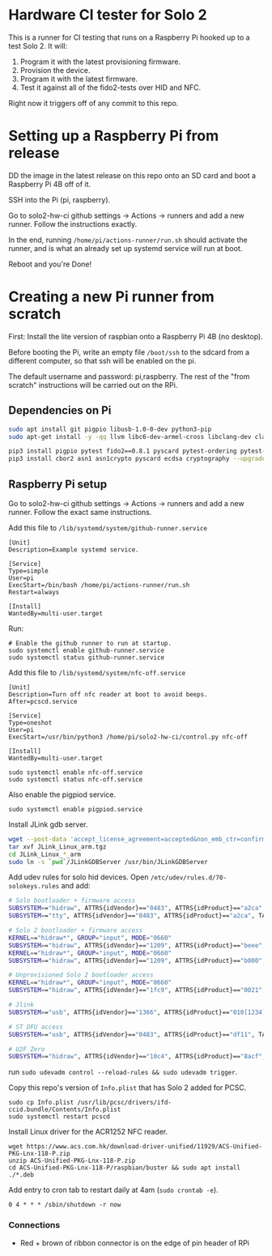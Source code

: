 # Hardware CI tester for Solo 2

This is a runner for CI testing that runs on a Raspberry Pi hooked up to a test Solo 2.  It will:

1. Program it with the latest provisioning firmware.
2. Provision the device.
3. Program it with the latest firmware.
4. Test it against all of the fido2-tests over HID and NFC.

Right now it triggers off of any commit to this repo.

# Setting up a Raspberry Pi from release

DD the image in the latest release on this repo onto an SD card and boot a Raspberry Pi 4B off of it.

SSH into the Pi (pi, raspberry).

Go to solo2-hw-ci github settings -> Actions -> runners and add a new runner.  Follow the instructions exactly.

In the end, running `/home/pi/actions-runner/run.sh` should activate the runner, and is what an already set up systemd service will run at boot.

Reboot and you're Done!

# Creating a new Pi runner from scratch

First: Install the lite version of raspbian onto a Raspberry Pi 4B (no desktop).  

Before booting the Pi, write an empty file `/boot/ssh`
to the sdcard from a different computer, so that ssh will be enabled on the pi.

The default username and password: pi,raspberry.  The rest of the "from scratch" instructions will be carried out on the RPi.

## Dependencies on Pi

```bash
sudo apt install git pigpio libusb-1.0-0-dev python3-pip
sudo apt-get install -y -qq llvm libc6-dev-armel-cross libclang-dev clang pcscd pcsc-tools python3-setuptools swig gcc libpcsclite-dev python3-dev
```

```bash
pip3 install pigpio pytest fido2==0.8.1 pyscard pytest-ordering pytest-rerunfailures pytest-timeout seedweed>=1.0rc7 solo-python==0.0.27
pip3 install cbor2 asn1 asn1crypto pyscard ecdsa cryptography --upgrade
```

## Raspberry Pi setup

Go to solo2-hw-ci github settings -> Actions -> runners and add a new runner.  Follow the exact same instructions.

Add this file to `/lib/systemd/system/github-runner.service`

```
[Unit]
Description=Example systemd service.

[Service]
Type=simple
User=pi
ExecStart=/bin/bash /home/pi/actions-runner/run.sh
Restart=always

[Install]
WantedBy=multi-user.target
```

Run:

```
# Enable the github runner to run at startup.
sudo systemctl enable github-runner.service
sudo systemctl status github-runner.service
```

Add this file to `/lib/systemd/system/nfc-off.service`

```
[Unit]
Description=Turn off nfc reader at boot to avoid beeps.
After=pcscd.service

[Service]
Type=oneshot
User=pi
ExecStart=/usr/bin/python3 /home/pi/solo2-hw-ci/control.py nfc-off

[Install]
WantedBy=multi-user.target
```

```
sudo systemctl enable nfc-off.service
sudo systemctl status nfc-off.service
```

Also enable the pigpiod service.

```
sudo systemctl enable pigpiod.service
```

Install JLink gdb server.

```bash
wget --post-data 'accept_license_agreement=accepted&non_emb_ctr=confirmed&submit=Download+software' https://www.segger.com/downloads/jlink/JLink_Linux_arm.tgz
tar xvf JLink_Linux_arm.tgz
cd JLink_Linux_*_arm
sudo ln -s `pwd`/JLinkGDBServer /usr/bin/JLinkGDBServer
```

Add udev rules for solo hid devices.  Open `/etc/udev/rules.d/70-solokeys.rules` and add:

```bash
# Solo bootloader + firmware access
SUBSYSTEM=="hidraw", ATTRS{idVendor}=="0483", ATTRS{idProduct}=="a2ca", TAG+="uaccess"
SUBSYSTEM=="tty", ATTRS{idVendor}=="0483", ATTRS{idProduct}=="a2ca", TAG+="uaccess"

# Solo 2 bootloader + firmware access
KERNEL=="hidraw*", GROUP="input", MODE="0660"
SUBSYSTEM=="hidraw", ATTRS{idVendor}=="1209", ATTRS{idProduct}=="beee", TAG+="uaccess"
KERNEL=="hidraw*", GROUP="input", MODE="0660"
SUBSYSTEM=="hidraw", ATTRS{idVendor}=="1209", ATTRS{idProduct}=="b000", TAG+="uaccess"

# Unprovisioned Solo 2 bootloader access
KERNEL=="hidraw*", GROUP="input", MODE="0660"
SUBSYSTEM=="hidraw", ATTRS{idVendor}=="1fc9", ATTRS{idProduct}=="0021", TAG+="uaccess"

# Jlink
SUBSYSTEM=="usb", ATTRS{idVendor}=="1366", ATTRS{idProduct}=="010[1234]", MODE="664", GROUP="input"   

# ST DFU access
SUBSYSTEM=="usb", ATTRS{idVendor}=="0483", ATTRS{idProduct}=="df11", TAG+="uaccess"

# U2F Zero
SUBSYSTEM=="hidraw", ATTRS{idVendor}=="10c4", ATTRS{idProduct}=="8acf", TAG+="uaccess"
```

run `sudo udevadm control --reload-rules && sudo udevadm trigger`.

Copy this repo's version of `Info.plist` that has Solo 2 added for PCSC.

```
sudo cp Info.plist /usr/lib/pcsc/drivers/ifd-ccid.bundle/Contents/Info.plist
sudo systemctl restart pcscd
```

Install Linux driver for the ACR1252 NFC reader.

```
wget https://www.acs.com.hk/download-driver-unified/11929/ACS-Unified-PKG-Lnx-118-P.zip
unzip ACS-Unified-PKG-Lnx-118-P.zip
cd ACS-Unified-PKG-Lnx-118-P/raspbian/buster && sudo apt install ./*.deb
```

Add entry to cron tab to restart daily at 4am (`sudo crontab -e`).

```
0 4 * * * /sbin/shutdown -r now
```

### Connections

- Red + brown of ribbon connector is on the edge of pin header of RPi



